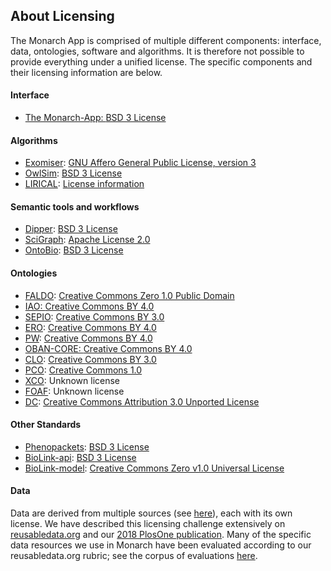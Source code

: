 <div class="container-fluid monarch-view monarch-licensing">
    <h2 class="page-title">About Licensing</h2>
    <p>The Monarch App is comprised of multiple different components: interface, data, ontologies, software and algorithms. 
    It is therefore not possible to provide everything under a unified license. The specific components and their licensing information are below.</p>
    <h4>Interface</h4>
    <ul>
    <li><a href="https://github.com/monarch-initiative/monarch-app/">The Monarch-App: </a>
    <a href="https://github.com/monarch-initiative/monarch-app/blob/master/LICENSE.txt">BSD 3 License</a></li>
    </ul>
    <h4>Algorithms</h4>
    <ul>
    <li><a href="https://monarch-exomiser-web-dev.monarchinitiative.org/exomiser/">Exomiser</a>: 
    <a href="http://opensource.org/licenses/AGPL-3.0"> GNU Affero General Public License, version 3</a></li>
    <li><a href="https://github.com/owlcollab/owltools/">OwlSim</a>: 
    <a href="https://github.com/owlcollab/owltools/blob/master/LICENSE.txt">BSD 3 License</a></li>
    <li><a href="https://github.com/TheJacksonLaboratory/LIRICAL">LIRICAL</a>: 
    <a href="https://github.com/TheJacksonLaboratory/LIRICAL/blob/master/LICENSE">License information</a></li>
    </ul>
    <h4>Semantic tools and workflows</h4>
    <ul>
    <li><a href="https://github.com/monarch-initiative/dipper">Dipper</a>: 
    <a href="https://github.com/monarch-initiative/dipper/blob/master/LICENSE.txt">BSD 3 License</a></li>
    <li><a href="https://github.com/SciGraph/SciGraph/">SciGraph</a>: 
    <a href="https://github.com/SciGraph/SciGraph/blob/master/LICENSE">Apache License 2.0</a>
    </li>
    <li><a href="https://github.com/biolink/ontobio">OntoBio</a>: 
    <a href="https://github.com/biolink/ontobio/blob/master/LICENSE">BSD 3 License</a>
    </li>
    </ul>    
    <h4>Ontologies</h4>
    <!-- via https://github.com/monarch-initiative/scigraph-docker/blob/master/conf/data/monarchLoadConfiguration.yaml.tmpl#L70 -->
    <ul>
    <li><a href="https://github.com/OBF/FALDO">FALDO</a>: 
    <a href="https://github.com/OBF/FALDO#license">Creative Commons Zero 1.0 Public Domain</a>
    </li>
    <li><a href="http://www.ontobee.org/ontology/IAO">IAO: </a>
        <a href="http://www.ontobee.org/ontology/IAO">Creative Commons BY 4.0</a></li>
    <li><a href="https://github.com/monarch-initiative/SEPIO-ontology">SEPIO</a>:
        <a href="https://github.com/monarch-initiative/SEPIO-ontology#license">Creative Commons BY 3.0</a></li>
    <li><a href="http://www.ontobee.org/ontology/ERO">ERO</a>: 
        <a href="https://github.com/OBOFoundry/OBOFoundry.github.io/pull/795/files">Creative Commons BY 4.0</a></li>
    <li><a href="http://www.obofoundry.org/ontology/pw.html">PW</a>: 
        <a href="http://www.obofoundry.org/ontology/pw.html">Creative Commons BY 4.0</a></li>
    <li><a href="https://github.com/EBISPOT/OBAN/blob/master/README.md">OBAN-CORE: </a>
        <a href="http://www.obofoundry.org/ontology/pw.html">Creative Commons BY 4.0</a></li>
    <li><a href="http://obofoundry.org/ontology/clo">CLO</a>:
            <a href="http://obofoundry.org/ontology/clo">Creative Commons BY 3.0</a></li>
    <li><a href="http://obofoundry.org/ontology/pco.html">PCO</a>:
        <a href="http://obofoundry.org/ontology/pco.html">Creative Commons 1.0</a></li>
    <li><a href="https://www.ebi.ac.uk/ols/ontologies/xco">XCO</a>: Unknown license</li>
    <li><a href="http://www.foaf-project.org/">FOAF</a>: Unknown license</li>
    <li><a href="https://bioportal.bioontology.org/ontologies/DC">DC</a>:
        <a href="https://dublincore.org/">Creative Commons Attribution 3.0 Unported License</a></li>
    </ul>
    <h4>Other Standards</h4>
    <ul>
    <li><a href="https://github.com/phenopackets/phenopacket-schema">Phenopackets</a>: 
    <a href="https://github.com/phenopackets/phenopacket-schema/blob/master/LICENSE">BSD 3 License</a>
    </li>
    <li><a href="https://github.com/biolink/biolink-api">BioLink-api</a>:
        <a href="https://github.com/biolink/biolink-api/blob/master/LICENSE">BSD 3 License</a></li>
    <li><a href="https://github.com/biolink/biolink-model">BioLink-model</a>:
        <a href="https://github.com/biolink/biolink-model/blob/master/LICENSE">Creative Commons Zero v1.0 Universal License</a></li>
    </ul>
    <h4>Data</h4>
    <p>Data are derived from multiple sources (see <a href="/about/data-sources">here</a>), each with its own license. We
    have described this licensing challenge extensively on <a href="reusabledata.org">reusabledata.org</a> and our
    <a href="https://doi.org/10.1371/journal.pone.0213090">2018 PlosOne publication</a>. Many of the specific data
    resources we use in Monarch have been evaluated according to our reusabledata.org rubric; see the corpus of
    evaluations <a href="http://reusabledata.org/#our-sources-data">here</a>.</p>
</div>

<script>
</script>

<style lang="scss">
</style>
